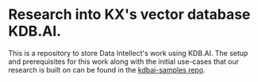 # Research into KX's vector database KDB.AI.

This is a repository to store Data Intellect's work using KDB.AI. The setup and prerequisites for this work along with the initial use-cases that our research is built on can be found in the [kdbai-samples repo](https://github.com/KxSystems/kdbai-samples/tree/main).
